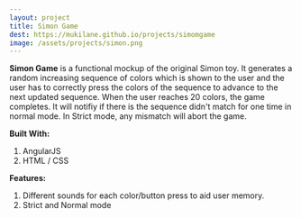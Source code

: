 ```yaml
---
layout: project
title: Simon Game
dest: https://mukilane.github.io/projects/simomgame
image: /assets/projects/simon.png
---
```


**Simon Game** is a functional mockup of the original Simon toy. It generates a random increasing sequence of colors which is shown to the user and the user has to correctly press the colors of the sequence to advance to the next updated sequence. When the user reaches 20 colors, the game completes. It will notifiy if there is the sequence didn't match for one time in normal mode. In Strict mode, any mismatch will abort the game. 

**Built With:**

1. AngularJS
2. HTML / CSS

**Features:**

1. Different sounds for each color/button press to aid user memory.
2. Strict and Normal mode
